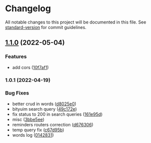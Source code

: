 # Changelog

All notable changes to this project will be documented in this file. See [standard-version](https://github.com/conventional-changelog/standard-version) for commit guidelines.

## [1.1.0](https://github.com/thesiv95/sababushka-discord-admin/compare/v1.0.1...v1.1.0) (2022-05-04)


### Features

* add cors ([10f7af1](https://github.com/thesiv95/sababushka-discord-admin/commit/10f7af190d939a2b71b5e0c69ff3c881a8a23df9))

### 1.0.1 (2022-04-19)


### Bug Fixes

* better crud in words ([d8025e0](https://github.com/thesiv95/sababushka-discord-admin/commit/d8025e0fd3e2c67a07427b8c34f1c7fd3122b255))
* bityuim search query ([49c172e](https://github.com/thesiv95/sababushka-discord-admin/commit/49c172e72e369b6f610e6414dcc917329facbf6f))
* fix status to 200 in search queries ([161e95d](https://github.com/thesiv95/sababushka-discord-admin/commit/161e95d72726791496ed15d41c145a373b45361a))
* misc ([3bbe5ee](https://github.com/thesiv95/sababushka-discord-admin/commit/3bbe5ee1ac18ea7db80517aaeed1402814440ddd))
* reminders routers correction ([d676306](https://github.com/thesiv95/sababushka-discord-admin/commit/d6763066a01e6b7aed5d112fb05407db513760c6))
* temp query fix ([c67d95b](https://github.com/thesiv95/sababushka-discord-admin/commit/c67d95bbbcb811f2f22c3c292837eb8ca7805e09))
* words log ([0142831](https://github.com/thesiv95/sababushka-discord-admin/commit/014283192defdc53048c970b5442d11a5ed33dfa))
